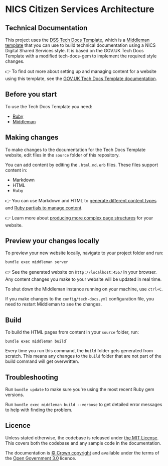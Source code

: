 # NICS Citizen Services Architecture

## Technical Documentation

This project uses the [DSS Tech Docs Template][template], which is a [Middleman template][mmt] that you can use to build technical documentation using a NICS Digital Shared Services style. It is based on the GOV.UK Tech Docs Template with a modified tech-docs-gem to implement the required style changes.

👉 To find out more about setting up and managing content for a website using this template, see the  [GOV.UK Tech Docs Template documentation][tdt-docs].

## Before you start

To use the Tech Docs Template you need:

- [Ruby][install-ruby]
- [Middleman][install-middleman]

## Making changes

To make changes to the documentation for the Tech Docs Template website, edit files in the `source` folder of this repository.

You can add content by editing the `.html.md.erb` files. These files support content in:

- Markdown
- HTML
- Ruby

👉 You can use Markdown and HTML to [generate different content types][example-content] and [Ruby partials to manage content][partials].

👉 Learn more about [producing more complex page structures][multipage] for your website.

## Preview your changes locally

To preview your new website locally, navigate to your project folder and run:

```sh
bundle exec middleman server
```

👉 See the generated website on `http://localhost:4567` in your browser. Any content changes you make to your website will be updated in real time.

To shut down the Middleman instance running on your machine, use `ctrl+C`.

If you make changes to the `config/tech-docs.yml` configuration file, you need to restart Middleman to see the changes.

## Build

To build the HTML pages from content in your `source` folder, run:

```
bundle exec middleman build`
```

Every time you run this command, the `build` folder gets generated from scratch. This means any changes to the `build` folder that are not part of the build command will get overwritten.

## Troubleshooting

Run `bundle update` to make sure you're using the most recent Ruby gem versions.

Run `bundle exec middleman build --verbose` to get detailed error messages to help with finding the problem.

## Licence

Unless stated otherwise, the codebase is released under [the MIT License][mit].
This covers both the codebase and any sample code in the documentation.

The documentation is [© Crown copyright][copyright] and available under the terms of the [Open Government 3.0][ogl] licence.

[mit]: LICENCE
[copyright]: http://www.nationalarchives.gov.uk/information-management/re-using-public-sector-information/uk-government-licensing-framework/crown-copyright/
[ogl]: http://www.nationalarchives.gov.uk/doc/open-government-licence/version/3/
[mmt]: https://middlemanapp.com/advanced/project_templates/
[tdt-docs]: https://tdt-documentation.london.cloudapps.digital
[config]: https://tdt-documentation.london.cloudapps.digital/configuration-options.html#configuration-options
[frontmatter]: https://tdt-documentation.london.cloudapps.digital/frontmatter.html#frontmatter
[multipage]: https://tdt-documentation.london.cloudapps.digital/multipage.html#build-a-multipage-site
[example-content]: https://tdt-documentation.london.cloudapps.digital/content.html#content-examples
[partials]: https://tdt-documentation.london.cloudapps.digital/single_page.html#add-partial-lines
[install-ruby]: https://tdt-documentation.london.cloudapps.digital/install_macs.html#install-ruby
[install-middleman]: https://tdt-documentation.london.cloudapps.digital/install_macs.html#install-middleman
[gem]: https://github.com/dof-dss/tech-docs-gem
[template]: https://github.com/dof-dss/tech-docs-template
